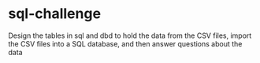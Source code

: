 # sql-challenge
Design the tables in sql and dbd to hold the data from the CSV files, import the CSV files into a SQL database, and then answer questions about the data
